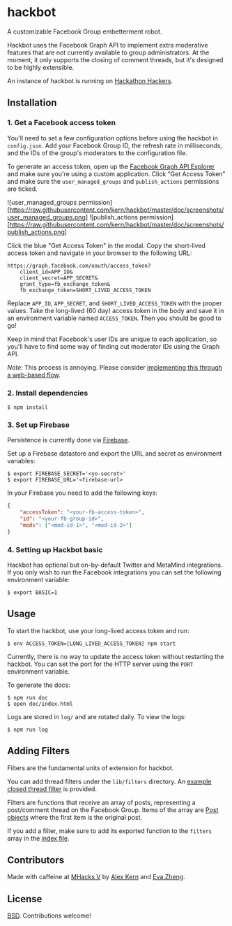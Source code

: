 # hackbot

A customizable Facebook Group embetterment robot.

Hackbot uses the Facebook Graph API to implement extra moderative features that are not currently available to group administrators. At the moment, it only supports the closing of comment threads, but it's designed to be highly extensible.

An instance of hackbot is running on [Hackathon Hackers][hh].

[hh]: http://hh.gd

## Installation

### 1. Get a Facebook access token

You'll need to set a few configuration options before using the hackbot in
`config.json`. Add your Facebook Group ID, the refresh rate in milliseconds,
and the IDs of the group's moderators to the configuration file.

To generate an access token, open up the [Facebook Graph API
Explorer][explorer] and make sure you're using a custom application. Click "Get
Access Token" and make sure the `user_managed_groups` and `publish_actions` permissions
are ticked.

![user_managed_groups permission][https://raw.githubusercontent.com/kern/hackbot/master/doc/screenshots/user_managed_groups.png]
![publish_actions permission][https://raw.githubusercontent.com/kern/hackbot/master/doc/screenshots/publish_actions.png]

Click the blue "Get Access Token" in the modal. Copy the
short-lived access token and navigate in your browser to the following URL:

    https://graph.facebook.com/oauth/access_token?
        client_id=APP_ID&
        client_secret=APP_SECRET&
        grant_type=fb_exchange_token&
        fb_exchange_token=SHORT_LIVED_ACCESS_TOKEN

Replace `APP_ID`, `APP_SECRET`, and `SHORT_LIVED_ACCESS_TOKEN` with the proper
values. Take the long-lived (60 day) access token in the body and save it in an
environment variable named `ACCESS_TOKEN`. Then you should be good to go!

Keep in mind that Facebook's user IDs are unique to each application, so you'll
have to find some way of finding out moderator IDs using the Graph API.

*Note:* This process is annoying. Please consider [implementing this through a
web-based flow][oauth-issue].

[explorer]: https://developers.facebook.com/tools/explorer/
[oauth-issue]: https://github.com/kern/hackbot/issues/6

### 2. Install dependencies

    $ npm install

### 3. Set up Firebase

Persistence is currently done via [Firebase](www.firebase.com).

Set up a Firebase datastore and export the URL and secret as environment variables:

    $ export FIREBASE_SECRET='<yo-secret>'
    $ export FIREBASE_URL='<firebase-url>

In your Firebase you need to add the following keys:

```json
{
    "accessToken": "<your-fb-access-token>",
    "id": "<your-fb-group-id>",
    "mods": ["<mod-id-1>", "<mod-id-2>"]
}
```

### 4. Setting up Hackbot basic

Hackbot has optional but on-by-default Twitter and MetaMind integrations. If
you only wish to run the Facebook integrations you can set the following
environment variable:

    $ export BASIC=1

## Usage

To start the hackbot, use your long-lived access token and run:

    $ env ACCESS_TOKEN=[LONG_LIVED_ACCESS_TOKEN] npm start

Currently, there is no way to update the access token without restarting the
hackbot. You can set the port for the HTTP server using the `PORT` environment
variable.

To generate the docs:

    $ npm run doc
    $ open doc/index.html

Logs are stored in `log/` and are rotated daily. To view the logs:

    $ npm run log

## Adding Filters

Filters are the fundamental units of extension for hackbot.

You can add thread filters under the `lib/filters` directory. An [example
closed thread filter][close-file] is provided.

Filters are functions that receive an array of posts, representing a
post/comment thread on the Facebook Group. Items of the array are [Post
objects][post-file] where the first item is the original post.

If you add a filter, make sure to add its exported function to the `filters`
array in the [index file][index-file].

[close-file]: https://github.com/kern/hackbot/blob/master/lib/filters/close.js
[post-file]: https://github.com/kern/hackbot/blob/master/lib/Post.js
[index-file]: https://github.com/kern/hackbot/blob/master/lib/index.js

## Contributors

Made with caffeine at [MHacks V][mhacks] by [Alex Kern][kern-twitter] and [Eva
Zheng][eva-twitter].

[mhacks]: http://mhacks.org
[kern-twitter]: https://twitter.com/KernCanCode
[eva-twitter]: https://twitter.com/evadoraz

## License

[BSD][license]. Contributions welcome!

[license]: https://github.com/kern/hackbot/blob/master/LICENSE
